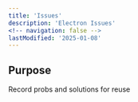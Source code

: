 ```yaml
---
title: 'Issues'
description: 'Electron Issues'
<!-- navigation: false --> 
lastModified: '2025-01-08'
---
```


## Purpose

Record probs and solutions for reuse
